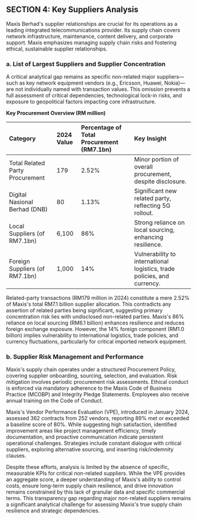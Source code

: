 ## SECTION 4: Key Suppliers Analysis

Maxis Berhad's supplier relationships are crucial for its operations as a leading integrated telecommunications provider. Its supply chain covers network infrastructure, maintenance, content delivery, and corporate support. Maxis emphasizes managing supply chain risks and fostering ethical, sustainable supplier relationships.

### a. List of Largest Suppliers and Supplier Concentration

A critical analytical gap remains as specific non-related major suppliers—such as key network equipment vendors (e.g., Ericsson, Huawei, Nokia)—are not individually named with transaction values. This omission prevents a full assessment of critical dependencies, technological lock-in risks, and exposure to geopolitical factors impacting core infrastructure.

**Key Procurement Overview (RM million)**

| Category                         | 2024 Value | Percentage of Total Procurement (RM7.1bn) | Key Insight                                                                     |
| :------------------------------- | :--------- | :---------------------------------------- | :------------------------------------------------------------------------------ |
| Total Related Party Procurement  | 179        | 2.52%                                     | Minor portion of overall procurement, despite disclosure.                       |
| Digital Nasional Berhad (DNB)    | 80         | 1.13%                                     | Significant new related party, reflecting 5G rollout.                           |
| Local Suppliers (of RM7.1bn)     | 6,100      | 86%                                       | Strong reliance on local sourcing, enhancing resilience.                        |
| Foreign Suppliers (of RM7.1bn)   | 1,000      | 14%                                       | Vulnerability to international logistics, trade policies, and currency.         |

Related-party transactions (RM179 million in 2024) constitute a mere 2.52% of Maxis's total RM7.1 billion supplier allocation. This contradicts any assertion of related parties being significant, suggesting primary concentration risk lies with undisclosed non-related parties. Maxis's 86% reliance on local sourcing (RM6.1 billion) enhances resilience and reduces foreign exchange exposure. However, the 14% foreign component (RM1.0 billion) implies vulnerability to international logistics, trade policies, and currency fluctuations, particularly for critical imported network equipment.

### b. Supplier Risk Management and Performance

Maxis's supply chain operates under a structured Procurement Policy, covering supplier onboarding, sourcing, selection, and evaluation. Risk mitigation involves periodic procurement risk assessments. Ethical conduct is enforced via mandatory adherence to the Maxis Code of Business Practice (MCOBP) and Integrity Pledge Statements. Employees also receive annual training on the Code of Conduct.

Maxis's Vendor Performance Evaluation (VPE), introduced in January 2024, assessed 362 contracts from 252 vendors, reporting 89% met or exceeded a baseline score of 80%. While suggesting high satisfaction, identified improvement areas like project management efficiency, timely documentation, and proactive communication indicate persistent operational challenges. Strategies include constant dialogue with critical suppliers, exploring alternative sourcing, and inserting risk/indemnity clauses.

Despite these efforts, analysis is limited by the absence of specific, measurable KPIs for critical non-related suppliers. While the VPE provides an aggregate score, a deeper understanding of Maxis's ability to control costs, ensure long-term supply chain resilience, and drive innovation remains constrained by this lack of granular data and specific commercial terms. This transparency gap regarding major non-related suppliers remains a significant analytical challenge for assessing Maxis's true supply chain resilience and strategic dependencies.
